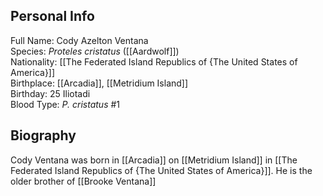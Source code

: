 ## Personal Info

Full Name: Cody Azelton Ventana  
Species: _Proteles cristatus_ ([[Aardwolf]])  
Nationality: [[The Federated Island Republics of {The United States of America}]]  
Birthplace: [[Arcadia]], [[Metridium Island]]  
Birthday: 25 Iliotadi  
Blood Type: _P. cristatus_ #1  
## Biography

Cody Ventana was born in [[Arcadia]] on [[Metridium Island]] in [[The Federated Island Republics of {The United States of America}]]. He is the older brother of [[Brooke Ventana]]